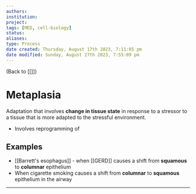 ```yaml
---
authors: 
institution: 
project: 
tags: [MED, cell-biology]
status: 
aliases: 
type: Process
date created: Thursday, August 17th 2023, 7:11:05 pm
date modified: Sunday, August 27th 2023, 7:55:09 pm
---
```


(Back to [[]])

# Metaplasia

Adaptation that involves **change in tissue state** in response to a stressor to a tissue that is more adapted to the stressful environment.
- Involves reprogramming of 
## Examples
- [[Barrett's esophagus]] - when [[GERD]] causes a shift from **squamous** to **columnar** epithelium
- When cigarette smoking causes a shift from **columnar** to **squamous** epithelium in the airway

---
